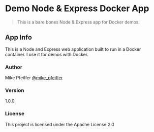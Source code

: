 # Demo Node & Express Docker App

> This is a bare bones Node & Express app for Docker demos.

## App Info

This is a Node and Express web application built to run in a Docker container. I use it for demos with Docker.

### Author

Mike Pfeiffer
[@mike_pfeiffer](https://twitter.com/mike_pfeiffer)

### Version

1.0.0

### License

This project is licensed under the Apache License 2.0
